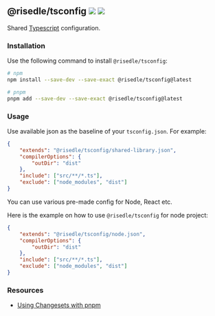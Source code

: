 <h2>
    <span>@risedle/tsconfig</span>
    <span><a href="https://www.npmjs.com/package/@risedle/tsconfig"><img src="https://badgen.net/npm/v/@risedle/tsconfig?color=black&labelColor=black"></a></span>
    <span><a href="https://risedle.com"><img src="https://badgen.net/badge/icon/Made%20By%20Risedle%20Labs?label&color=black&labelColor=black"></a></span>
</h2>

Shared
[Typescript](https://www.typescriptlang.org/docs/handbook/tsconfig-json.html)
configuration.

### Installation

Use the following command to install `@risedle/tsconfig`:

```sh
# npm
npm install --save-dev --save-exact @risedle/tsconfig@latest

# pnpm
pnpm add --save-dev --save-exact @risedle/tsconfig@latest
```

### Usage

Use available json as the baseline of your `tsconfig.json`. For example:

```json
{
    "extends": "@risedle/tsconfig/shared-library.json",
    "compilerOptions": {
        "outDir": "dist"
    },
    "include": ["src/**/*.ts"],
    "exclude": ["node_modules", "dist"]
}
```

You can use various pre-made config for Node, React etc.

Here is the example on how to use `@risedle/tsconfig` for node project:

```json
{
    "extends": "@risedle/tsconfig/node.json",
    "compilerOptions": {
        "outDir": "dist"
    },
    "include": ["src/**/*.ts"],
    "exclude": ["node_modules", "dist"]
}
```

### Resources

-   [Using Changesets with pnpm](https://pnpm.io/using-changesets)
